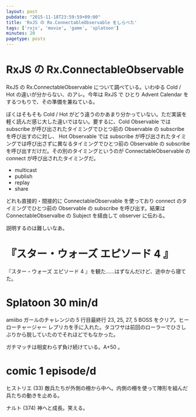 ```yaml
---
layout: post
pubdate: "2015-11-18T23:59:59+09:00"
title: 'RxJS の Rx.ConnectableObservable をしらべた'
tags: ['rxjs', 'movie', 'game', 'splatoon']
minutes: 20
pagetype: posts
---
```

# RxJS の Rx.ConnectableObservable

RxJS の Rx.ConnectableObservable について調べている。いわゆる Cold / Hot の違いが分からない、のアレ。今年は RxJS で ひとり Advent Calendar をするつもりで、その準備を兼ねている。

ぼくはそもそも Cold / Hot がどう違うのかあまり分かっていない。ただ実装を軽く読んだ感じ大した違いではない。要するに、Cold Observable では subscribe が呼び出されたタイミングでひとつ前の Observable の subscribe を呼び出すのに対し、 Hot Observable では subscribe が呼び出されたタイミングでは呼び出さずに異なるタイミングでひとつ前の Observable の subscribe を呼び出すだけだ。その別のタイミングというのが ConnectableObservable の connect が呼び出されたタイミングだ。

- multicast
- publish
- replay
- share

どれも直接的・間接的に ConnectableObservable を使っており connect のタイミングでひとつ前の Observable の subscribe を呼び出す。結果は ConnectableObservalbe の Subject を経由して observer に伝わる。

説明するのは難しいなあ。

# 『スター・ウォーズ エピソード 4 』

『スター・ウォーズ エピソード 4 』を観た……はずなんだけど、途中から寝てた。

# Splatoon 30 min/d

amiibo ガールのチャレンジの 5 行目最終行 23, 25, 27, 5 BOSS をクリア。ヒーローチャージャー レプリカを手に入れた。タコワサは前回のローラーでひさしぶりから脱していたのでそれほどでもなかった。

ガチマッチは相変わらず負け続けている。A+50 。

# comic 1 episode/d

ヒストリエ (33) 敵兵たちが外側の柵から中へ。内側の柵を使って陣形を組んだ兵たちの動きを止める。

ナルト (374) 神へと成長。笑える。
